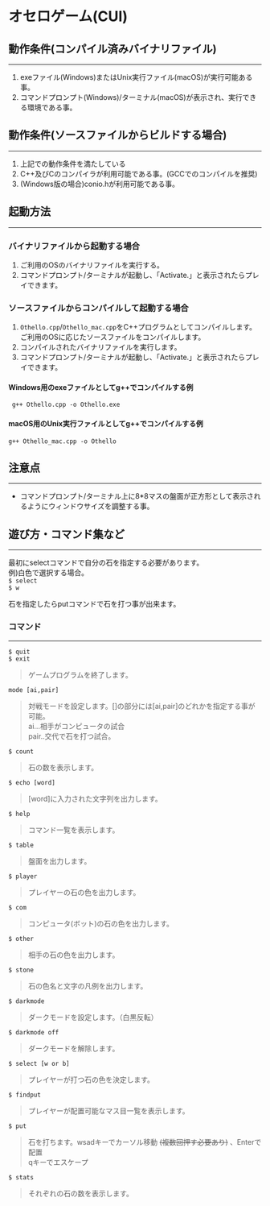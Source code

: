 # オセロゲーム(CUI)

## 動作条件(コンパイル済みバイナリファイル)
***
1. exeファイル(Windows)またはUnix実行ファイル(macOS)が実行可能ある事。
2. コマンドプロンプト(Windows)/ターミナル(macOS)が表示され、実行できる環境である事。

## 動作条件(ソースファイルからビルドする場合)
***
1. 上記での動作条件を満たしている
2. C++及びCのコンパイラが利用可能である事。(GCCでのコンパイルを推奨)
3. (Windows版の場合)conio.hが利用可能である事。

## 起動方法
***
### バイナリファイルから起動する場合
1. ご利用のOSのバイナリファイルを実行する。
2. コマンドプロンプト/ターミナルが起動し、「Activate.」と表示されたらプレイできます。

### ソースファイルからコンパイルして起動する場合
1. ```Othello.cpp```/```Othello_mac.cpp```をC++プログラムとしてコンパイルします。ご利用のOSに応じたソースファイルをコンパイルします。<br>
2. コンパイルされたバイナリファイルを実行します。
3. コマンドプロンプト/ターミナルが起動し、「Activate.」と表示されたらプレイできます。

#### Windows用のexeファイルとしてg++でコンパイルする例
``` g++ Othello.cpp -o Othello.exe```

#### macOS用のUnix実行ファイルとしてg++でコンパイルする例
```g++ Othello_mac.cpp -o Othello```

## 注意点
***
* コマンドプロンプト/ターミナル上に8*8マスの盤面が正方形として表示されるようにウィンドウサイズを調整する事。

## 遊び方・コマンド集など
***
最初にselectコマンドで自分の石を指定する必要があります。<br>
例)白色で選択する場合。<br>
```$ select```<br>
```$ w```

石を指定したらputコマンドで石を打つ事が出来ます。<br>

### コマンド
***
```$ quit```<br>
```$ exit```<br>
>ゲームプログラムを終了します。

```mode [ai,pair]```<br>
>対戦モードを設定します。[]の部分には[ai,pair]のどれかを指定する事が可能。<br>
ai...相手がコンピュータの試合<br>
pair..交代で石を打つ試合。

```$ count```
>石の数を表示します。

```$ echo [word]```<br>
>[word]に入力された文字列を出力します。<br>

```$ help```<br>
>コマンド一覧を表示します。

```$ table```<br>
>盤面を出力します。

```$ player```<br>
>プレイヤーの石の色を出力します。

```$ com```<br>
>コンピュータ(ボット)の石の色を出力します。

```$ other```<br>
>相手の石の色を出力します。

```$ stone```<br>
>石の色名と文字の凡例を出力します。

```$ darkmode```<br>
>ダークモードを設定します。（白黒反転）

```$ darkmode off```<br>
>ダークモードを解除します。


```$ select [w or b]```<br>
>プレイヤーが打つ石の色を決定します。

```$ findput```<br>
>プレイヤーが配置可能なマス目一覧を表示します。

```$ put```<br>
>石を打ちます。wsadキーでカーソル移動 ~~(複数回押す必要あり)~~ 、Enterで配置<br>
qキーでエスケープ

```$ stats```<br>
>それぞれの石の数を表示します。
